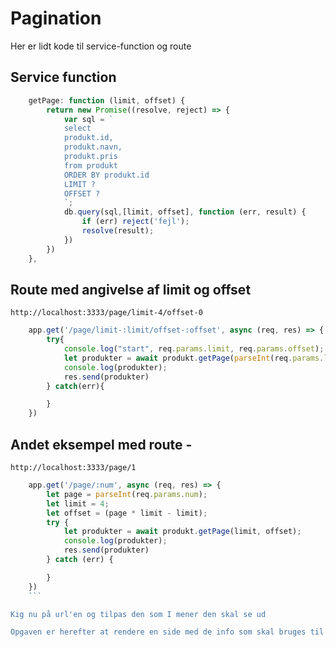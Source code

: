 # Pagination
Her er lidt kode til service-function og route

## Service function
```javascript
    getPage: function (limit, offset) {
        return new Promise((resolve, reject) => {
            var sql = `
            select 
            produkt.id,
            produkt.navn,
            produkt.pris
            from produkt 
            ORDER BY produkt.id
            LIMIT ?
            OFFSET ? 
            `;
            db.query(sql,[limit, offset], function (err, result) {
                if (err) reject('fejl');
                resolve(result);
            })
        })
    },
```

## Route med angivelse af limit og offset
`http://localhost:3333/page/limit-4/offset-0`

```javascript
    app.get('/page/limit-:limit/offset-:offset', async (req, res) => {
        try{
            console.log("start", req.params.limit, req.params.offset);
            let produkter = await produkt.getPage(parseInt(req.params.limit),parseInt(req.params.offset));
            console.log(produkter);
            res.send(produkter)
        } catch(err){

        }
    })
```

## Andet eksempel med route - 
`http://localhost:3333/page/1`

```javascript
    app.get('/page/:num', async (req, res) => {
        let page = parseInt(req.params.num);
        let limit = 4;
        let offset = (page * limit - limit);
        try {
            let produkter = await produkt.getPage(limit, offset);
            console.log(produkter);
            res.send(produkter)
        } catch (err) {

        }
    })
    ```

Kig nu på url'en og tilpas den som I mener den skal se ud

Opgaven er herefter at rendere en side med de info som skal bruges til at generere links (1 2 3 4)

